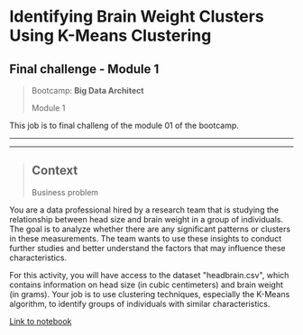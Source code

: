 # Identifying Brain Weight Clusters Using K-Means Clustering

## Final challenge - Module 1

> Bootcamp: **Big Data Architect**
>
> Module 1

This job is to final challeng of the module 01 of the bootcamp.

---
---

> ## Context
> Business problem

You are a data professional hired by a research team that is studying the relationship between head size and brain weight in a group of individuals. The goal is to analyze whether there are any significant patterns or clusters in these measurements. The team wants to use these insights to conduct further studies and better understand the factors that may influence these characteristics.

For this activity, you will have access to the dataset "headbrain.csv", which contains information on head size (in cubic centimeters) and brain weight (in grams). Your job is to use clustering techniques, especially the K-Means algorithm, to identify groups of individuals with similar characteristics.

[Link to notebook](https://github.com/WellingtonFidelis/fc-mod-1-cluster-kmeans-head-brain/blob/main/bc_arch_big_data_brain_cluster.ipynb)
